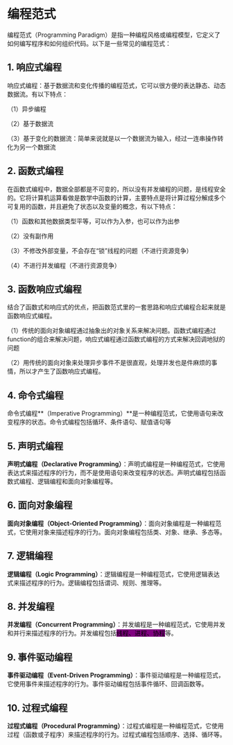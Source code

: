 # 编程范式

编程范式（Programming Paradigm）是指一种编程风格或编程模型，它定义了如何编写程序和如何组织代码。以下是一些常见的编程范式：

## 1. 响应式编程

响应式编程：基于数据流和变化传播的编程范式，它可以很方便的表达静态、动态数据流。有以下特点：

（1）异步编程

（2）基于数据流

（3）基于变化的数据流：简单来说就是以一个数据流为输入，经过一连串操作转化为另一个数据流

## 2. 函数式编程

在函数式编程中，数据全部都是不可变的，所以没有并发编程的问题，是线程安全的。它将计算机运算看做是数学中函数的计算，主要特点是将计算过程分解成多个可复用的函数，并且避免了状态以及变量的概念，有以下特点：

（1）函数和其他数据类型平等，可以作为入参，也可以作为出参

（2）没有副作用

（3）不修改外部变量，不会存在“锁”线程的问题（不进行资源竞争）

（4）不进行并发编程（不进行资源竞争）

## 3. 函数响应式编程

结合了函数式和响应式的优点，把函数范式里的一套思路和响应式编程合起来就是函数响应式编程。

（1）传统的面向对象编程通过抽象出的对象关系来解决问题。函数式编程通过function的组合来解决问题，响应式编程通过函数式编程的方式来解决回调地狱的问题

（2）用传统的面向对象来处理异步事件不是很直观，处理并发也是件麻烦的事情，所以才产生了函数响应式编程。

## 4. 命令式编程

命令式编程**（Imperative Programming）**是一种编程范式，它使用语句来改变程序的状态。命令式编程包括循环、条件语句、赋值语句等

## 5. 声明式编程

**声明式编程（Declarative Programming）**：声明式编程是一种编程范式，它使用表达式来描述程序的行为，而不是使用语句来改变程序的状态。声明式编程包括函数式编程、逻辑编程和面向对象编程等。

## 6. 面向对象编程

**面向对象编程（Object-Oriented Programming）**：面向对象编程是一种编程范式，它使用对象来描述程序的行为。面向对象编程包括类、对象、继承、多态等。

## **7.** 逻辑编程

**逻辑编程（Logic Programming）**：逻辑编程是一种编程范式，它使用逻辑表达式来描述程序的行为。逻辑编程包括谓词、规则、推理等。

## 8. 并发编程

**并发编程（Concurrent Programming）**：并发编程是一种编程范式，它使用并发和并行来描述程序的行为。并发编程包括<mark style="background-color:purple;">线程、进程、协程</mark>等。

## 9. 事件驱动编程

**事件驱动编程（Event-Driven Programming）**：事件驱动编程是一种编程范式，它使用事件来描述程序的行为。事件驱动编程包括事件循环、回调函数等。

## 10. 过程式编程

**过程式编程（Procedural Programming）**：过程式编程是一种编程范式，它使用过程（函数或子程序）来描述程序的行为。过程式编程包括顺序、选择、循环等。
